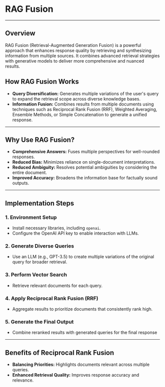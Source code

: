 # RAG Fusion
---
## Overview
RAG Fusion (Retrieval-Augmented Generation Fusion) is a powerful approach that enhances response quality by retrieving and synthesizing information from multiple sources. It combines advanced retrieval strategies with generative models to deliver more comprehensive and nuanced results.

## How RAG Fusion Works
- **Query Diversification:** Generates multiple variations of the user's query to expand the retrieval scope across diverse knowledge bases.
- **Information Fusion:** Combines results from multiple documents using techniques such as Reciprocal Rank Fusion (RRF), Weighted Averaging, Ensemble Methods, or Simple Concatenation to generate a unified response.
---

## Why Use RAG Fusion?
- **Comprehensive Answers:** Fuses multiple perspectives for well-rounded responses.
- **Reduced Bias:** Minimizes reliance on single-document interpretations.
- **Reduced Ambiguity:** Resolves potential ambiguities by considering the entire document.
- **Improved Accuracy:** Broadens the information base for factually sound outputs.
---
## Implementation Steps

### **1. Environment Setup**
- Install necessary libraries, including `openai`.
- Configure the OpenAI API key to enable interaction with LLMs.

### **2. Generate Diverse Queries**
- Use an LLM (e.g., GPT-3.5) to create multiple variations of the original query for broader retrieval.

### **3. Perform Vector Search**
- Retrieve relevant documents for each query.

### **4. Apply Reciprocal Rank Fusion (RRF)**
- Aggregate results to prioritize documents that consistently rank high.

### **5. Generate the Final Output**
- Combine reranked results with generated queries for the final response
---

## Benefits of Reciprocal Rank Fusion
- **Balancing Priorities:** Highlights documents relevant across multiple queries.
- **Enhanced Retrieval Quality:** Improves response accuracy and relevance.
